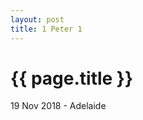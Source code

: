 ```yaml
---
layout: post
title: 1 Peter 1
---
```


{{ page.title }}
================

<p class="meta">19 Nov 2018 - Adelaide</p>


